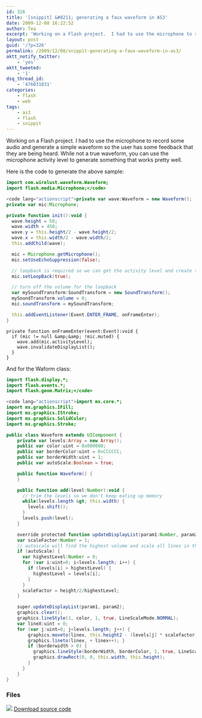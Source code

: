```yaml
---
id: 326
title: '[snippit] &#8211; generating a faux waveform in AS3'
date: 2009-12-08 16:22:52
author: Tea
excerpt: 'Working on a Flash project.  I had to use the microphone to record some audio and generate a simple waveform so the user has some feedback that they are being heard.  While not a true waveform, you can use the microphone activity level to generate something that works pretty well. '
layout: post
guid: '/?p=326'
permalink: /2009/12/08/snippit-generating-a-faux-waveform-in-as3/
aktt_notify_twitter:
    - 'yes'
aktt_tweeted:
    - '1'
dsq_thread_id:
    - '476031831'
categories:
    - flash
    - web
tags:
    - as3
    - flash
    - snippit
---
```


Working on a Flash project. I had to use the microphone to record some audio and generate a simple waveform so the user has some feedback that they are being heard. While not a true waveform, you can use the microphone activity level to generate something that works pretty well.

Here is the code to generate the above sample:

```actionscript
import com.wirelust.waveform.Waveform;
import flash.media.Microphone;</code>

<code lang="actionscript">private var wave:Waveform = new Waveform();
private var mic:Microphone;

private function init():void {
  wave.height = 50;
  wave.width = 450;
  wave.y = this.height/2 - wave.height/2;
  wave.x = this.width/2 - wave.width/2;
  this.addChild(wave);

  mic = Microphone.getMicrophone();
  mic.setUseEchoSuppression(false);

  // loopback is required so we can get the activity level and create the waveform. - so stupid
  mic.setLoopBack(true);

  // turn off the volume for the loopback
  var mySoundTransform:SoundTransform = new SoundTransform();
  mySoundTransform.volume = 0;
  mic.soundTransform = mySoundTransform;

  this.addEventListener(Event.ENTER_FRAME, onFrameEnter);
}
```

```
private function onFrameEnter(event:Event):void {
  if (mic != null &amp;&amp; !mic.muted) {
    wave.add(mic.activityLevel);
    wave.invalidateDisplayList();
  }
}
```

And for the Waform class:

```actionscript
import flash.display.*;
import flash.events.*;
import flash.geom.Matrix;</code>

<code lang="actionscript">import mx.core.*;
import mx.graphics.IFill;
import mx.graphics.IStroke;
import mx.graphics.SolidColor;
import mx.graphics.Stroke;

public class Waveform extends UIComponent {
    private var levels:Array = new Array();
    public var color:uint = 0x000000;
    public var borderColor:uint = 0xCCCCCC;
    public var borderWidth:uint = 1;
    public var autoScale:Boolean = true;

    public function Waveform() { 
    }

    public function add(level:Number):void {
      // trim the levels so we don't keep eating up memory
      while(levels.length &gt; this.width) {
        levels.shift();
      }
      levels.push(level);
    }

    override protected function updateDisplayList(param1:Number, param2:Number) : void {
    var scaleFactor:Number = 1;
    // autoscale will find the highest volume and scale all lines in the display accordingly.
    if (autoScale) {
      var highestLevel:Number = 0;
      for (var i:uint=0; i<levels.length; i++) {
        if (levels[i] > highestLevel) {
          highestLevel = levels[i];
        }
      }
      scaleFactor = height/2/highestLevel;
    }

    super.updateDisplayList(param1, param2);
    graphics.clear();
    graphics.lineStyle(1, color, 1, true, LineScaleMode.NORMAL);
    var lineX:uint = 0;
    for (var j:uint=0; j<levels.length; j++) {
        graphics.moveto(linex, this.height2 - (levels[j] * scalefactor));
        graphics.lineto(linex, + linex++); }
        if (borderwidth > 0) {
          graphics.lineStyle(borderWidth, borderColor, 1, true, LineScaleMode.NORMAL);
          graphics.drawRect(0, 0, this.width, this.height);
        }
      }
    }
}
```

### Files

[![](/img/famfamicons/icons/page_white_put.png)](/examples/waveform/waveform.zip) [Download source code](/examples/waveform/waveform.zip)